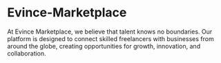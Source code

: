 # Evince-Marketplace
At Evince Marketplace, we believe that talent knows no boundaries. Our platform is designed to connect skilled freelancers with businesses from around the globe, creating opportunities for growth, innovation, and collaboration.
